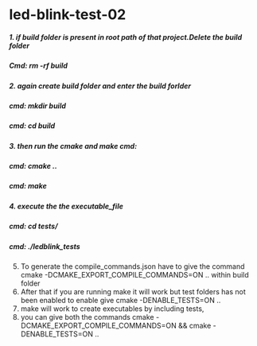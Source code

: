 # led-blink-test-02
##### 1. if build folder is present in root path of that project.Delete the build folder
##### Cmd: rm -rf build

##### 2. again create build folder and enter the build forlder
##### cmd: mkdir build
##### cmd: cd build 

##### 3. then run the cmake and make cmd:
##### cmd: cmake ..
##### cmd: make 

##### 4. execute the the executable_file
##### cmd:  cd tests/
##### cmd:  ./ledblink_tests


5) To generate the compile_commands.json have to give the command cmake -DCMAKE_EXPORT_COMPILE_COMMANDS=ON ..   within build folder
6) After that if you are running make it will work but test folders has not been enabled to enable give  cmake -DENABLE_TESTS=ON ..
7) make will work to create executables by including tests, 
8)  you can give both the commands cmake -DCMAKE_EXPORT_COMPILE_COMMANDS=ON && cmake -DENABLE_TESTS=ON ..

